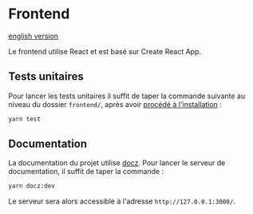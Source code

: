 # Frontend

[english version](README_en.md)

Le frontend utilise React et est basé sur Create React App.

## Tests unitaires

Pour lancer les tests unitaires il suffit de taper la commande suivante au niveau du dossier `frontend/`, après avoir [procédé à l'installation](../README.md#frontend) :

```bash
yarn test
```

## Documentation

La documentation du projet utilise [docz](https://www.docz.site/).
Pour lancer le serveur de documentation, il suffit de taper la commande :

```bash
yarn docz:dev
```

Le serveur sera alors accessible à l'adresse `http://127.0.0.1:3000/`.
